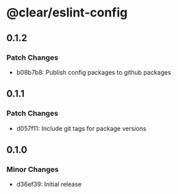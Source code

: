 # @clear/eslint-config

## 0.1.2

### Patch Changes

- b08b7b8: Publish config packages to github packages

## 0.1.1

### Patch Changes

- d057f11: Include git tags for package versions

## 0.1.0

### Minor Changes

- d36ef39: Initial release
